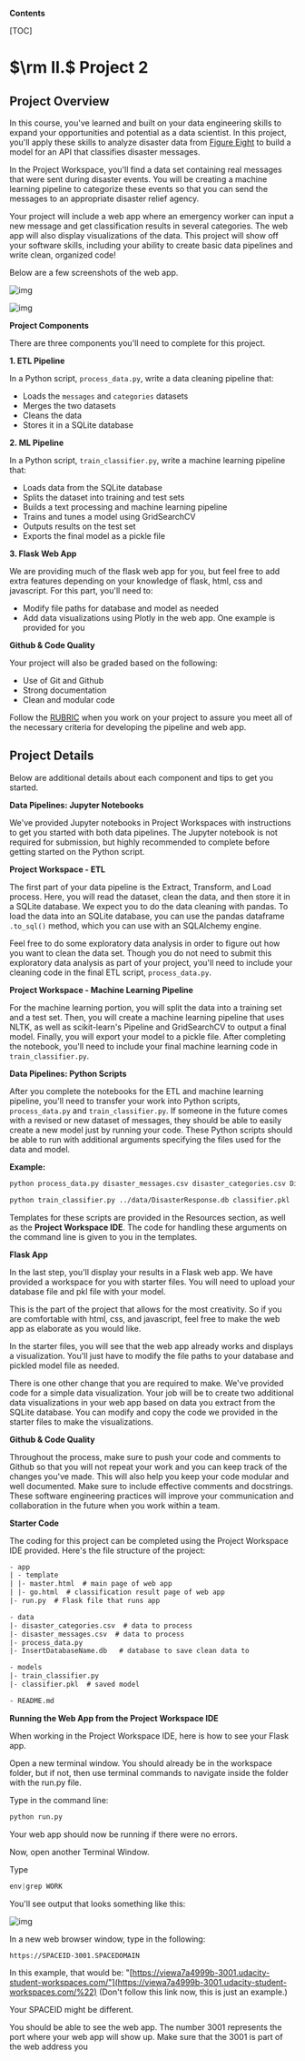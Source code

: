 **Contents**

[TOC]



# $\rm II.$  Project 2

## Project Overview

In this course, you've learned and built on your data engineering skills to expand your opportunities and potential as a data scientist. In this project, you'll apply these skills to analyze disaster data from [Figure Eight](https://www.figure-eight.com/) to build a model for an API that classifies disaster messages.

In the Project Workspace, you'll find a data set containing real messages that were sent during disaster events. You will be creating a machine learning pipeline to categorize these events so that you can send the messages to an appropriate disaster relief agency.

Your project will include a web app where an emergency worker can input a new message and get classification results in several categories. The web app will also display visualizations of the data. This project will show off your software skills, including your ability to create basic data pipelines and write clean, organized code!

Below are a few screenshots of the web app.





![img](https://s3.amazonaws.com/video.udacity-data.com/topher/2018/September/5b967bef_disaster-response-project1/disaster-response-project1.png)





![img](https://s3.amazonaws.com/video.udacity-data.com/topher/2018/September/5b967cda_disaster-response-project2/disaster-response-project2.png)





**Project Components**

There are three components you'll need to complete for this project.

**1. ETL Pipeline**

In a Python script, `process_data.py`, write a data cleaning pipeline that:

- Loads the `messages` and `categories` datasets
- Merges the two datasets
- Cleans the data
- Stores it in a SQLite database

**2. ML Pipeline**

In a Python script, `train_classifier.py`, write a machine learning pipeline that:

- Loads data from the SQLite database
- Splits the dataset into training and test sets
- Builds a text processing and machine learning pipeline
- Trains and tunes a model using GridSearchCV
- Outputs results on the test set
- Exports the final model as a pickle file

**3. Flask Web App**

We are providing much of the flask web app for you, but feel free to add extra features depending on your knowledge of flask, html, css and javascript. For this part, you'll need to:

- Modify file paths for database and model as needed
- Add data visualizations using Plotly in the web app. One example is provided for you

**Github & Code Quality**

Your project will also be graded based on the following:

- Use of Git and Github
- Strong documentation
- Clean and modular code

Follow the [RUBRIC](https://review.udacity.com/#!/rubrics/1565/view) when you work on your project to assure you meet all of the necessary criteria for developing the pipeline and web app.

## Project Details

Below are additional details about each component and tips to get you started.

**Data Pipelines: Jupyter Notebooks**

We've provided Jupyter notebooks in Project Workspaces with instructions to get you started with both data pipelines. The Jupyter notebook is not required for submission, but highly recommended to complete before getting started on the Python script.

**Project Workspace - ETL**

The first part of your data pipeline is the Extract, Transform, and Load process. Here, you will read the dataset, clean the data, and then store it in a SQLite database. We expect you to do the data cleaning with pandas. To load the data into an SQLite database, you can use the pandas dataframe `.to_sql()` method, which you can use with an SQLAlchemy engine.

Feel free to do some exploratory data analysis in order to figure out how you want to clean the data set. Though you do not need to submit this exploratory data analysis as part of your project, you'll need to include your cleaning code in the final ETL script, `process_data.py`.

**Project Workspace - Machine Learning Pipeline**

For the machine learning portion, you will split the data into a training set and a test set. Then, you will create a machine learning pipeline that uses NLTK, as well as scikit-learn's Pipeline and GridSearchCV to output a final model. Finally, you will export your model to a pickle file. After completing the notebook, you'll need to include your final machine learning code in `train_classifier.py`.

**Data Pipelines: Python Scripts**

After you complete the notebooks for the ETL and machine learning pipeline, you'll need to transfer your work into Python scripts, `process_data.py` and `train_classifier.py`. If someone in the future comes with a revised or new dataset of messages, they should be able to easily create a new model just by running your code. These Python scripts should be able to run with additional arguments specifying the files used for the data and model.

**Example:**

```txt
python process_data.py disaster_messages.csv disaster_categories.csv DisasterResponse.db

python train_classifier.py ../data/DisasterResponse.db classifier.pkl
```

Templates for these scripts are provided in the Resources section, as well as the **Project Workspace IDE**. The code for handling these arguments on the command line is given to you in the templates.

**Flask App**

In the last step, you'll display your results in a Flask web app. We have provided a workspace for you with starter files. You will need to upload your database file and pkl file with your model.

This is the part of the project that allows for the most creativity. So if you are comfortable with html, css, and javascript, feel free to make the web app as elaborate as you would like.

In the starter files, you will see that the web app already works and displays a visualization. You'll just have to modify the file paths to your database and pickled model file as needed.

There is one other change that you are required to make. We've provided code for a simple data visualization. Your job will be to create two additional data visualizations in your web app based on data you extract from the SQLite database. You can modify and copy the code we provided in the starter files to make the visualizations.

**Github & Code Quality**

Throughout the process, make sure to push your code and comments to Github so that you will not repeat your work and you can keep track of the changes you've made. This will also help you keep your code modular and well documented. Make sure to include effective comments and docstrings. These software engineering practices will improve your communication and collaboration in the future when you work within a team.

**Starter Code**

The coding for this project can be completed using the Project Workspace IDE provided. Here's the file structure of the project:

```txt
- app
| - template
| |- master.html  # main page of web app
| |- go.html  # classification result page of web app
|- run.py  # Flask file that runs app

- data
|- disaster_categories.csv  # data to process 
|- disaster_messages.csv  # data to process
|- process_data.py
|- InsertDatabaseName.db   # database to save clean data to

- models
|- train_classifier.py
|- classifier.pkl  # saved model 

- README.md
```

**Running the Web App from the Project Workspace IDE**

When working in the Project Workspace IDE, here is how to see your Flask app.

Open a new terminal window. You should already be in the workspace folder, but if not, then use terminal commands to navigate inside the folder with the run.py file.

Type in the command line:

```python
python run.py
```

Your web app should now be running if there were no errors.

Now, open another Terminal Window.

Type

```python
env|grep WORK
```

You'll see output that looks something like this:

![img](https://s3.amazonaws.com/video.udacity-data.com/topher/2018/February/5a8e41a1_screen-shot-2018-02-21-at-8.05.18-pm/screen-shot-2018-02-21-at-8.05.18-pm.png)

In a new web browser window, type in the following:

```
https://SPACEID-3001.SPACEDOMAIN
```

In this example, that would be: "[https://viewa7a4999b-3001.udacity-student-workspaces.com/"](https://viewa7a4999b-3001.udacity-student-workspaces.com/%22) (Don't follow this link now, this is just an example.)

Your SPACEID might be different.

You should be able to see the web app. The number 3001 represents the port where your web app will show up. Make sure that the 3001 is part of the web address you 